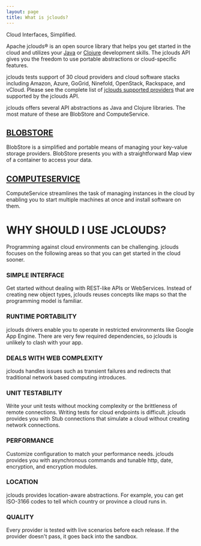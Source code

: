 ```yaml
---
layout: page
title: What is jclouds?
---
```


Cloud Interfaces, Simplified.

Apache jclouds&reg; is an open source library that helps you get started in the cloud and utilizes your [Java](http://www.oracle.com/technetwork/java/index.html) 
or [Clojure](http://clojure.org) development skills. The jclouds API gives you the freedom to use portable abstractions or cloud-specific features. 

jclouds tests support of 30 cloud providers and cloud software stacks including Amazon, Azure, GoGrid, Ninefold, OpenStack, Rackspace, and vCloud.  Please see the
complete list of [jclouds supported providers](/documentation/reference/supported-providers) that are supported by the jclouds API.

jclouds offers several API abstractions as Java and Clojure libraries. The most mature of these are BlobStore and ComputeService.

## [BLOBSTORE](/documentation/userguide/blobstore-guide)
BlobStore is a simplified and portable means of managing your key-value storage providers.  BlobStore presents you with a straightforward 
Map view of a container to access your data.

## [COMPUTESERVICE](/documentation/userguide/compute)
ComputeService streamlines the task of managing instances in the cloud by enabling you to start multiple machines at once and install software on them.


# WHY SHOULD I USE JCLOUDS?
Programming against cloud environments can be challenging. jclouds focuses on the following areas so that you can get started in the cloud sooner.

### SIMPLE INTERFACE
Get started without dealing with REST-like APIs or WebServices.  Instead of creating new object types, jclouds reuses concepts like maps so that the 
programming model is familiar. 

### RUNTIME PORTABILITY
jclouds drivers enable you to operate in restricted environments like Google App Engine. There are very few required dependencies, so jclouds is unlikely 
to clash with your app.

### DEALS WITH WEB COMPLEXITY
jclouds handles issues such as transient failures and redirects that traditional network based computing introduces.

### UNIT TESTABILITY
Write your unit tests without mocking complexity or the brittleness of remote connections.  Writing tests for cloud endpoints is difficult. jclouds provides 
you with Stub connections that simulate a cloud without creating network connections. 

### PERFORMANCE
Customize configuration to match your performance needs.  jclouds provides you with asynchronous commands and tunable http, date, encryption, and 
encryption modules.

### LOCATION
jclouds provides location-aware abstractions. For example, you can get ISO-3166 codes to tell which country or province a cloud runs in.

### QUALITY 
Every provider is tested with live scenarios before each release. If the provider doesn't pass, it goes back into the sandbox.
